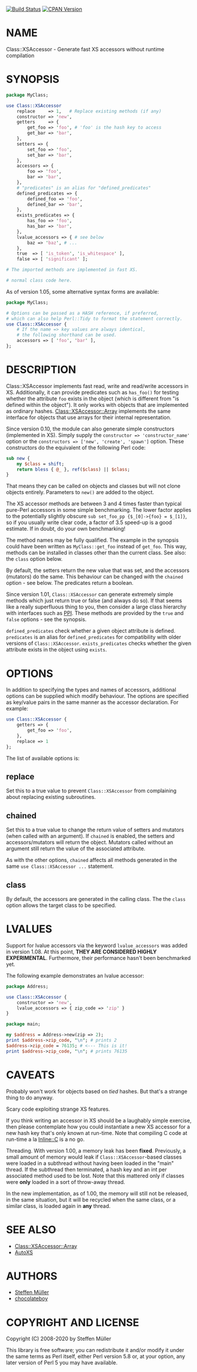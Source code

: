 [![Build Status](https://travis-ci.org/tsee/Class-XSAccessor.svg)](https://travis-ci.org/tsee/Class-XSAccessor)
[![CPAN Version](https://badge.fury.io/pl/Class-XSAccessor.svg)](https://badge.fury.io/pl/Class-XSAccessor)

# NAME

Class::XSAccessor - Generate fast XS accessors without runtime compilation

# SYNOPSIS

```perl
package MyClass;

use Class::XSAccessor
    replace     => 1,   # Replace existing methods (if any)
    constructor => 'new',
    getters     => {
        get_foo => 'foo', # 'foo' is the hash key to access
        get_bar => 'bar',
    },
    setters => {
        set_foo => 'foo',
        set_bar => 'bar',
    },
    accessors => {
        foo => 'foo',
        bar => 'bar',
    },
    # "predicates" is an alias for "defined_predicates"
    defined_predicates => {
        defined_foo => 'foo',
        defined_bar => 'bar',
    },
    exists_predicates => {
        has_foo => 'foo',
        has_bar => 'bar',
    },
    lvalue_accessors => { # see below
        baz => 'baz', # ...
    },
    true  => [ 'is_token', 'is_whitespace' ],
    false => [ 'significant' ];

# The imported methods are implemented in fast XS.

# normal class code here.
```

As of version 1.05, some alternative syntax forms are available:

```perl
package MyClass;

# Options can be passed as a HASH reference, if preferred,
# which can also help Perl::Tidy to format the statement correctly.
use Class::XSAccessor {
    # If the name => key values are always identical,
    # the following shorthand can be used.
    accessors => [ 'foo', 'bar' ],
};
```

# DESCRIPTION

Class::XSAccessor implements fast read, write and read/write accessors in XS.
Additionally, it can provide predicates such as `has_foo()` for testing
whether the attribute `foo` exists in the object (which is different from
"is defined within the object").
It only works with objects that are implemented as ordinary hashes.
[Class::XSAccessor::Array](https://metacpan.org/pod/Class::XSAccessor::Array) implements the same interface for objects
that use arrays for their internal representation.

Since version 0.10, the module can also generate simple constructors
(implemented in XS). Simply supply the
`constructor => 'constructor_name'` option or the
`constructors => ['new', 'create', 'spawn']` option.
These constructors do the equivalent of the following Perl code:

```perl
sub new {
    my $class = shift;
    return bless { @_ }, ref($class) || $class;
}
```

That means they can be called on objects and classes but will not
clone objects entirely. Parameters to `new()` are added to the
object.

The XS accessor methods are between 3 and 4 times faster than typical
pure-Perl accessors in some simple benchmarking.
The lower factor applies to the potentially slightly obscure
`sub set_foo_pp {$_[0]->{foo} = $_[1]}`, so if you usually
write clear code, a factor of 3.5 speed-up is a good estimate.
If in doubt, do your own benchmarking!

The method names may be fully qualified. The example in the synopsis could
have been written as `MyClass::get_foo` instead
of `get_foo`. This way, methods can be installed in classes other
than the current class. See also: the `class` option below.

By default, the setters return the new value that was set,
and the accessors (mutators) do the same. This behaviour can be changed
with the `chained` option - see below. The predicates return a boolean.

Since version 1.01, `Class::XSAccessor` can generate extremely simple methods which
just return true or false (and always do so). If that seems like a
really superfluous thing to you, then consider a large class hierarchy
with interfaces such as [PPI](https://metacpan.org/pod/PPI). These methods are provided by the `true`
and `false` options - see the synopsis.

`defined_predicates` check whether a given object attribute is defined.
`predicates` is an alias for `defined_predicates` for compatibility with
older versions of `Class::XSAccessor`. `exists_predicates` checks
whether the given attribute exists in the object using `exists`.

# OPTIONS

In addition to specifying the types and names of accessors, additional options
can be supplied which modify behaviour. The options are specified as key/value pairs
in the same manner as the accessor declaration. For example:

```perl
use Class::XSAccessor {
    getters => {
        get_foo => 'foo',
    },
    replace => 1
};
```

The list of available options is:

## replace

Set this to a true value to prevent `Class::XSAccessor` from
complaining about replacing existing subroutines.

## chained

Set this to a true value to change the return value of setters
and mutators (when called with an argument).
If `chained` is enabled, the setters and accessors/mutators will
return the object. Mutators called without an argument still
return the value of the associated attribute.

As with the other options, `chained` affects all methods generated
in the same `use Class::XSAccessor ...` statement.

## class

By default, the accessors are generated in the calling class. The
the `class` option allows the target class to be specified.

# LVALUES

Support for lvalue accessors via the keyword `lvalue_accessors`
was added in version 1.08. At this point, **THEY ARE CONSIDERED HIGHLY
EXPERIMENTAL**. Furthermore, their performance hasn't been benchmarked
yet.

The following example demonstrates an lvalue accessor:

```perl
package Address;

use Class::XSAccessor {
    constructor => 'new',
    lvalue_accessors => { zip_code => 'zip' }
}

package main;

my $address = Address->new(zip => 2);
print $address->zip_code, "\n"; # prints 2
$address->zip_code = 76135; # <--- This is it!
print $address->zip_code, "\n"; # prints 76135
```

# CAVEATS

Probably won't work for objects based on _tied_ hashes. But that's a strange thing to do anyway.

Scary code exploiting strange XS features.

If you think writing an accessor in XS should be a laughably simple exercise, then
please contemplate how you could instantiate a new XS accessor for a new hash key
that's only known at run-time. Note that compiling C code at run-time a la [Inline::C](https://metacpan.org/pod/Inline::C)
is a no go.

Threading. With version 1.00, a memory leak has been **fixed**. Previously, a small amount of
memory would leak if `Class::XSAccessor`-based classes were loaded in a subthread without having
been loaded in the "main" thread. If the subthread then terminated, a hash key and an int per
associated method used to be lost. Note that this mattered only if classes were **only** loaded
in a sort of throw-away thread.

In the new implementation, as of 1.00, the memory will still not be released, in the same situation,
but it will be recycled when the same class, or a similar class, is loaded again in **any** thread.

# SEE ALSO

- [Class::XSAccessor::Array](https://metacpan.org/pod/Class::XSAccessor::Array)
- [AutoXS](https://metacpan.org/pod/AutoXS)

# AUTHORS

- [Steffen Müller](mailto:smueller@cpan.org)
- [chocolateboy](mailto:chocolate@cpan.org)

# COPYRIGHT AND LICENSE

Copyright (C) 2008-2020 by Steffen Müller

This library is free software; you can redistribute it and/or modify
it under the same terms as Perl itself, either Perl version 5.8 or,
at your option, any later version of Perl 5 you may have available.
